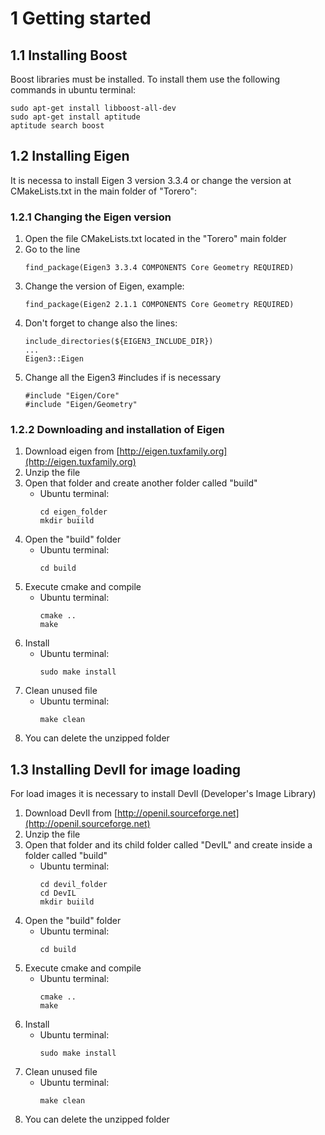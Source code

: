 
# 1 Getting started

## 1.1 Installing Boost

Boost libraries must be installed. To install them use the following commands in ubuntu terminal:

```
sudo apt-get install libboost-all-dev
sudo apt-get install aptitude
aptitude search boost
```

## 1.2 Installing Eigen

It is necessa to install Eigen 3 version 3.3.4 or change the version at CMakeLists.txt in the main folder of "Torero":

### 1.2.1 Changing the Eigen version

1. Open the file CMakeLists.txt located in the "Torero" main folder
2. Go to the line
   ```
   find_package(Eigen3 3.3.4 COMPONENTS Core Geometry REQUIRED)
   ```
3. Change the version of Eigen, example:
   ```
   find_package(Eigen2 2.1.1 COMPONENTS Core Geometry REQUIRED)
   ```
4. Don't forget to change also the lines:
   ```
   include_directories(${EIGEN3_INCLUDE_DIR})
   ...
   Eigen3::Eigen
   ```
5. Change all the Eigen3 #includes if is necessary
   ```
   #include "Eigen/Core"
   #include "Eigen/Geometry"
   ```

### 1.2.2 Downloading and installation of Eigen

1. Download eigen from [http://eigen.tuxfamily.org](http://eigen.tuxfamily.org)
2. Unzip the file
3. Open that folder and create another folder called "build"
   - Ubuntu terminal:
     ```
     cd eigen_folder
     mkdir buiild
     ```
4. Open the "build" folder
   - Ubuntu terminal:
     ```
     cd build
     ```
5. Execute cmake and compile
   - Ubuntu terminal:
     ```
     cmake ..
     make
     ```
6. Install
   - Ubuntu terminal:
     ```
     sudo make install
     ```
7. Clean unused file
   - Ubuntu terminal:
     ```
     make clean
     ```
8. You can delete the unzipped folder

## 1.3 Installing DevIl for image loading

For load images it is necessary to install DevIl (Developer's Image Library)

1. Download DevIl from [http://openil.sourceforge.net](http://openil.sourceforge.net)
2. Unzip the file
3. Open that folder and its child folder called "DevIL" and create inside a folder called "build"
   - Ubuntu terminal:
     ```
     cd devil_folder
     cd DevIL
     mkdir buiild
     ```
4. Open the "build" folder
   - Ubuntu terminal:
     ```
     cd build
     ```
5. Execute cmake and compile
   - Ubuntu terminal:
     ```
     cmake ..
     make
     ```
6. Install
   - Ubuntu terminal:
     ```
     sudo make install
     ```
7. Clean unused file
   - Ubuntu terminal:
     ```
     make clean
     ```
8. You can delete the unzipped folder


